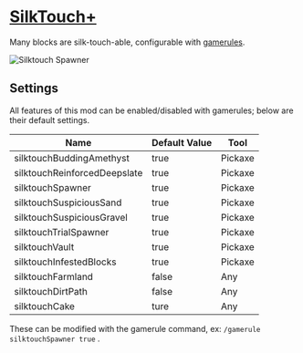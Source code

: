 # [SilkTouch+](https://modrinth.com/mod/silktouch+/version/1.0.0_1.21.5)
Many blocks are silk-touch-able, configurable with [gamerules](https://minecraft.wiki/w/Game_rule).

![Silktouch Spawner](https://cdn.modrinth.com/data/Gsu8eWIK/images/324c0b13911fdade5f3186933967c3d7ef0b5458.png)

## Settings
All features of this mod can be enabled/disabled with gamerules; below are their default settings.

| Name | Default Value | Tool |
| ---- | ------------- | ---- |
| silktouchBuddingAmethyst     | true  | Pickaxe |
| silktouchReinforcedDeepslate | true  | Pickaxe |
| silktouchSpawner             | true  | Pickaxe |
| silktouchSuspiciousSand      | true  | Pickaxe |
| silktouchSuspiciousGravel    | true  | Pickaxe |
| silktouchTrialSpawner        | true  | Pickaxe |
| silktouchVault               | true  | Pickaxe |
| silktouchInfestedBlocks      | true  | Pickaxe |
| silktouchFarmland            | false | Any     |
| silktouchDirtPath            | false | Any     |
| silktouchCake                | ture  | Any     |

These can be modified with the gamerule command, ex:
``/gamerule silktouchSpawner true``
.
